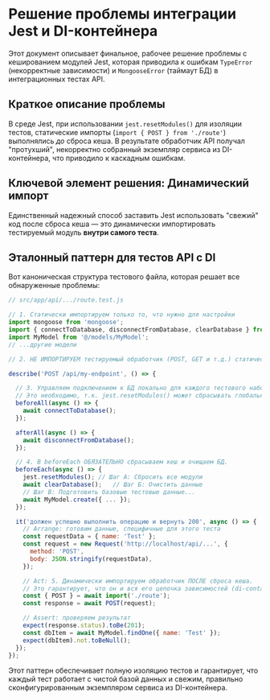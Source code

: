 # Решение проблемы интеграции Jest и DI-контейнера

Этот документ описывает финальное, рабочее решение проблемы с кешированием модулей Jest, которая приводила к ошибкам `TypeError` (некорректные зависимости) и `MongooseError` (таймаут БД) в интеграционных тестах API.

## Краткое описание проблемы

В среде Jest, при использовании `jest.resetModules()` для изоляции тестов, статические импорты (`import { POST } from './route'`) выполнялись *до* сброса кеша. В результате обработчик API получал "протухший", некорректно собранный экземпляр сервиса из DI-контейнера, что приводило к каскадным ошибкам.

## Ключевой элемент решения: Динамический импорт

Единственный надежный способ заставить Jest использовать "свежий" код после сброса кеша — это динамически импортировать тестируемый модуль **внутри самого теста**.

## Эталонный паттерн для тестов API с DI

Вот каноническая структура тестового файла, которая решает все обнаруженные проблемы:

```javascript
// src/app/api/.../route.test.js

// 1. Статически импортируем только то, что нужно для настройки
import mongoose from 'mongoose';
import { connectToDatabase, disconnectFromDatabase, clearDatabase } from '@/lib/db';
import MyModel from '@/models/MyModel';
// ...другие модели

// 2. НЕ ИМПОРТИРУЕМ тестируемый обработчик (POST, GET и т.д.) статически

describe('POST /api/my-endpoint', () => {

  // 3. Управляем подключением к БД локально для каждого тестового набора.
  // Это необходимо, т.к. jest.resetModules() может сбрасывать глобальное состояние Mongoose.
  beforeAll(async () => {
    await connectToDatabase();
  });

  afterAll(async () => {
    await disconnectFromDatabase();
  });

  // 4. В beforeEach ОБЯЗАТЕЛЬНО сбрасываем кеш и очищаем БД.
  beforeEach(async () => {
    jest.resetModules(); // Шаг А: Сбросить все модули
    await clearDatabase();   // Шаг Б: Очистить данные
    // Шаг В: Подготовить базовые тестовые данные...
    await MyModel.create({ ... });
  });

  it('должен успешно выполнить операцию и вернуть 200', async () => {
    // Arrange: готовим данные, специфичные для этого теста
    const requestData = { name: 'Test' };
    const request = new Request('http://localhost/api/...', {
      method: 'POST',
      body: JSON.stringify(requestData),
    });

    // Act: 5. Динамически импортируем обработчик ПОСЛЕ сброса кеша.
    // Это гарантирует, что он и вся его цепочка зависимостей (di-container) будут "свежими".
    const { POST } = await import('./route');
    const response = await POST(request);

    // Assert: проверяем результат
    expect(response.status).toBe(201);
    const dbItem = await MyModel.findOne({ name: 'Test' });
    expect(dbItem).not.toBeNull();
  });
});
```

Этот паттерн обеспечивает полную изоляцию тестов и гарантирует, что каждый тест работает с чистой базой данных и свежим, правильно сконфигурированным экземпляром сервиса из DI-контейнера. 